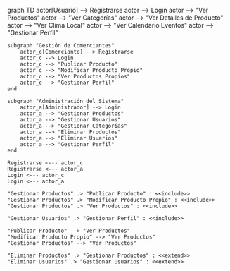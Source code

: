 graph TD
    actor[Usuario] --> Registrarse
    actor --> Login
    actor --> "Ver Productos"
    actor --> "Ver Categorías"
    actor --> "Ver Detalles de Producto"
    actor --> "Ver Clima Local"
    actor --> "Ver Calendario Eventos"
    actor --> "Gestionar Perfil"

    subgraph "Gestión de Comerciantes"
        actor_c[Comerciante] --> Registrarse
        actor_c --> Login
        actor_c --> "Publicar Producto"
        actor_c --> "Modificar Producto Propio"
        actor_c --> "Ver Productos Propios"
        actor_c --> "Gestionar Perfil"
    end

    subgraph "Administración del Sistema"
        actor_a[Administrador] --> Login
        actor_a --> "Gestionar Productos"
        actor_a --> "Gestionar Usuarios"
        actor_a --> "Gestionar Categorías"
        actor_a --> "Eliminar Productos"
        actor_a --> "Eliminar Usuarios"
        actor_a --> "Gestionar Perfil"
    end

    Registrarse <--- actor_c
    Registrarse <--- actor_a
    Login <--- actor_c
    Login <--- actor_a

    "Gestionar Productos" .> "Publicar Producto" : <<include>>
    "Gestionar Productos" .> "Modificar Producto Propio" : <<include>>
    "Gestionar Productos" .> "Ver Productos" : <<include>>

    "Gestionar Usuarios" .> "Gestionar Perfil" : <<include>>

    "Publicar Producto" --> "Ver Productos"
    "Modificar Producto Propio" --> "Ver Productos"
    "Gestionar Productos" --> "Ver Productos"

    "Eliminar Productos" .> "Gestionar Productos" : <<extend>>
    "Eliminar Usuarios" .> "Gestionar Usuarios" : <<extend>>